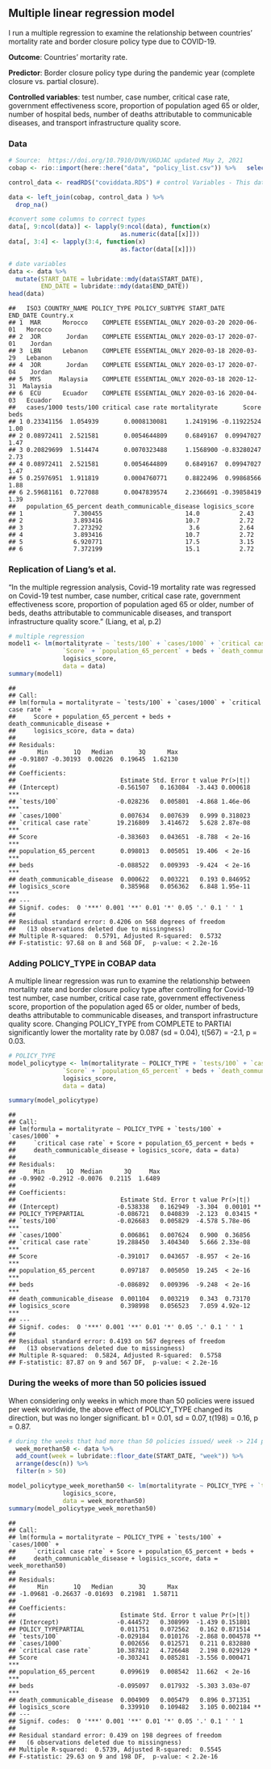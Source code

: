 
## Multiple linear regression model

I run a multiple regression to examine the relationship between
countries’ mortality rate and border closure policy type due to
COVID-19.

**Outcome**: Countries’ mortarity rate.

**Predictor**: Border closure policy type during the pandemic year
(complete closure vs. partial closure).

**Controlled variables**: test number, case number, critical case rate,
government effectiveness score, proportion of population aged 65 or
older, number of hospital beds, number of deaths attributable to
communicable diseases, and transport infrastructure quality score.

### Data

``` r
# Source:  https://doi.org/10.7910/DVN/U6DJAC updated May 2, 2021
cobap <- rio::import(here::here("data", "policy_list.csv")) %>%   select(ISO3, COUNTRY_NAME, POLICY_TYPE, POLICY_SUBTYPE, START_DATE, END_DATE)

control_data <- readRDS("coviddata.RDS") # control Variables - This data is prepared by Mark A. Weiss

data <- left_join(cobap, control_data ) %>% 
  drop_na() 

#convert some columns to correct types
data[, 9:ncol(data)] <- lapply(9:ncol(data), function(x) 
                               as.numeric(data[[x]]))
data[, 3:4] <- lapply(3:4, function(x) 
                               as.factor(data[[x]]))

# date variables
data <- data %>% 
  mutate(START_DATE = lubridate::mdy(data$START_DATE), 
         END_DATE = lubridate::mdy(data$END_DATE))
head(data)
```

    ##   ISO3 COUNTRY_NAME POLICY_TYPE POLICY_SUBTYPE START_DATE   END_DATE Country.x
    ## 1  MAR      Morocco    COMPLETE ESSENTIAL_ONLY 2020-03-20 2020-06-01   Morocco
    ## 2  JOR       Jordan    COMPLETE ESSENTIAL_ONLY 2020-03-17 2020-07-01    Jordan
    ## 3  LBN      Lebanon    COMPLETE ESSENTIAL_ONLY 2020-03-18 2020-03-29   Lebanon
    ## 4  JOR       Jordan    COMPLETE ESSENTIAL_ONLY 2020-03-17 2020-07-04    Jordan
    ## 5  MYS     Malaysia    COMPLETE ESSENTIAL_ONLY 2020-03-18 2020-12-31  Malaysia
    ## 6  ECU      Ecuador    COMPLETE ESSENTIAL_ONLY 2020-03-16 2020-04-03   Ecuador
    ##   cases/1000 tests/100 critical case rate mortalityrate       Score beds
    ## 1 0.23341156  1.054939       0.0008130081     1.2419196 -0.11922524 1.00
    ## 2 0.08972411  2.521581       0.0054644809     0.6849167  0.09947027 1.47
    ## 3 0.20829699  1.514474       0.0070323488     1.1568900 -0.83280247 2.73
    ## 4 0.08972411  2.521581       0.0054644809     0.6849167  0.09947027 1.47
    ## 5 0.25976951  1.911819       0.0004760771     0.8822496  0.99868566 1.88
    ## 6 2.59681161  0.727088       0.0047839574     2.2366691 -0.39858419 1.39
    ##   population_65_percent death_communicable_disease logisics_score
    ## 1              7.300455                       14.0           2.43
    ## 2              3.893416                       10.7           2.72
    ## 3              7.273292                        3.6           2.64
    ## 4              3.893416                       10.7           2.72
    ## 5              6.920771                       17.5           3.15
    ## 6              7.372199                       15.1           2.72

### Replication of Liang’s et al.

“In the multiple regression analysis, Covid-19 mortality rate was
regressed on Covid-19 test number, case number, critical case rate,
government effectiveness score, proportion of population aged 65 or
older, number of beds, deaths attributable to communicable diseases, and
transport infrastructure quality score.” (Liang, et al, p.2)

``` r
# multiple regression
model1 <- lm(mortalityrate ~ `tests/100` + `cases/1000` + `critical case rate` +
               `Score` + `population_65_percent` + beds + `death_communicable_disease`+
               logisics_score,
               data = data)
summary(model1)
```

    ## 
    ## Call:
    ## lm(formula = mortalityrate ~ `tests/100` + `cases/1000` + `critical case rate` + 
    ##     Score + population_65_percent + beds + death_communicable_disease + 
    ##     logisics_score, data = data)
    ## 
    ## Residuals:
    ##      Min       1Q   Median       3Q      Max 
    ## -0.91807 -0.30193  0.00226  0.19645  1.62130 
    ## 
    ## Coefficients:
    ##                             Estimate Std. Error t value Pr(>|t|)    
    ## (Intercept)                -0.561507   0.163084  -3.443 0.000618 ***
    ## `tests/100`                -0.028236   0.005801  -4.868 1.46e-06 ***
    ## `cases/1000`                0.007634   0.007639   0.999 0.318023    
    ## `critical case rate`       19.216809   3.414672   5.628 2.87e-08 ***
    ## Score                      -0.383603   0.043651  -8.788  < 2e-16 ***
    ## population_65_percent       0.098013   0.005051  19.406  < 2e-16 ***
    ## beds                       -0.088522   0.009393  -9.424  < 2e-16 ***
    ## death_communicable_disease  0.000622   0.003221   0.193 0.846952    
    ## logisics_score              0.385968   0.056362   6.848 1.95e-11 ***
    ## ---
    ## Signif. codes:  0 '***' 0.001 '**' 0.01 '*' 0.05 '.' 0.1 ' ' 1
    ## 
    ## Residual standard error: 0.4206 on 568 degrees of freedom
    ##   (13 observations deleted due to missingness)
    ## Multiple R-squared:  0.5791, Adjusted R-squared:  0.5732 
    ## F-statistic: 97.68 on 8 and 568 DF,  p-value: < 2.2e-16

### Adding POLICY\_TYPE in COBAP data

A multiple linear regression was run to examine the relationship between
mortality rate and border closure policy type after controlling for
Covid-19 test number, case number, critical case rate, government
effectiveness score, proportion of the population aged 65 or older,
number of beds, deaths attributable to communicable diseases, and
transport infrastructure quality score. Changing POLICY\_TYPE from
COMPLETE to PARTIAl significantly lower the mortality rate by 0.087 (sd
= 0.04), t(567) = -2.1, p = 0.03.

``` r
# POLICY_TYPE 
model_policytype <- lm(mortalityrate ~ POLICY_TYPE + `tests/100` + `cases/1000` + `critical case rate` +
               `Score` + `population_65_percent` + beds + `death_communicable_disease`+
               logisics_score,
               data = data)

summary(model_policytype)
```

    ## 
    ## Call:
    ## lm(formula = mortalityrate ~ POLICY_TYPE + `tests/100` + `cases/1000` + 
    ##     `critical case rate` + Score + population_65_percent + beds + 
    ##     death_communicable_disease + logisics_score, data = data)
    ## 
    ## Residuals:
    ##     Min      1Q  Median      3Q     Max 
    ## -0.9902 -0.2912 -0.0076  0.2115  1.6489 
    ## 
    ## Coefficients:
    ##                             Estimate Std. Error t value Pr(>|t|)    
    ## (Intercept)                -0.538338   0.162949  -3.304  0.00101 ** 
    ## POLICY_TYPEPARTIAL         -0.086721   0.040839  -2.123  0.03415 *  
    ## `tests/100`                -0.026683   0.005829  -4.578 5.78e-06 ***
    ## `cases/1000`                0.006861   0.007624   0.900  0.36856    
    ## `critical case rate`       19.288450   3.404340   5.666 2.33e-08 ***
    ## Score                      -0.391017   0.043657  -8.957  < 2e-16 ***
    ## population_65_percent       0.097187   0.005050  19.245  < 2e-16 ***
    ## beds                       -0.086892   0.009396  -9.248  < 2e-16 ***
    ## death_communicable_disease  0.001104   0.003219   0.343  0.73170    
    ## logisics_score              0.398998   0.056523   7.059 4.92e-12 ***
    ## ---
    ## Signif. codes:  0 '***' 0.001 '**' 0.01 '*' 0.05 '.' 0.1 ' ' 1
    ## 
    ## Residual standard error: 0.4193 on 567 degrees of freedom
    ##   (13 observations deleted due to missingness)
    ## Multiple R-squared:  0.5824, Adjusted R-squared:  0.5758 
    ## F-statistic: 87.87 on 9 and 567 DF,  p-value: < 2.2e-16

### During the weeks of more than 50 policies issued

When considering only weeks in which more than 50 policies were issued
per week worldwide, the above effect of POLICY\_TYPE changed its
direction, but was no longer significant. b1 = 0.01, sd = 0.07, t(198) =
0.16, p =
0.87.

``` r
# during the weeks that had more than 50 policies issued/ week -> 214 policies
  week_morethan50 <- data %>% 
  add_count(week = lubridate::floor_date(START_DATE, "week")) %>% 
  arrange(desc(n)) %>% 
  filter(n > 50)

model_policytype_week_morethan50 <- lm(mortalityrate ~ POLICY_TYPE + `tests/100` + `cases/1000` + `critical case rate` + `Score` + `population_65_percent` + beds + `death_communicable_disease`+
               logisics_score,
               data = week_morethan50)
summary(model_policytype_week_morethan50)
```

    ## 
    ## Call:
    ## lm(formula = mortalityrate ~ POLICY_TYPE + `tests/100` + `cases/1000` + 
    ##     `critical case rate` + Score + population_65_percent + beds + 
    ##     death_communicable_disease + logisics_score, data = week_morethan50)
    ## 
    ## Residuals:
    ##      Min       1Q   Median       3Q      Max 
    ## -1.09681 -0.26637 -0.01693  0.21981  1.58711 
    ## 
    ## Coefficients:
    ##                             Estimate Std. Error t value Pr(>|t|)    
    ## (Intercept)                -0.444572   0.308999  -1.439 0.151801    
    ## POLICY_TYPEPARTIAL          0.011751   0.072562   0.162 0.871514    
    ## `tests/100`                -0.029184   0.010176  -2.868 0.004578 ** 
    ## `cases/1000`                0.002656   0.012571   0.211 0.832880    
    ## `critical case rate`       10.387812   4.726648   2.198 0.029129 *  
    ## Score                      -0.303241   0.085281  -3.556 0.000471 ***
    ## population_65_percent       0.099619   0.008542  11.662  < 2e-16 ***
    ## beds                       -0.095097   0.017932  -5.303 3.03e-07 ***
    ## death_communicable_disease  0.004909   0.005479   0.896 0.371351    
    ## logisics_score              0.339910   0.109482   3.105 0.002184 ** 
    ## ---
    ## Signif. codes:  0 '***' 0.001 '**' 0.01 '*' 0.05 '.' 0.1 ' ' 1
    ## 
    ## Residual standard error: 0.439 on 198 degrees of freedom
    ##   (6 observations deleted due to missingness)
    ## Multiple R-squared:  0.5739, Adjusted R-squared:  0.5545 
    ## F-statistic: 29.63 on 9 and 198 DF,  p-value: < 2.2e-16
